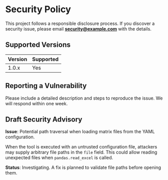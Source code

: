 # Security Policy

This project follows a responsible disclosure process. If you discover a security issue, please email **security@example.com** with the details.

## Supported Versions

| Version | Supported |
| ------- | --------- |
| 1.0.x   | Yes |

## Reporting a Vulnerability

Please include a detailed description and steps to reproduce the issue. We will respond within one week.

## Draft Security Advisory

**Issue**: Potential path traversal when loading matrix files from the YAML configuration.

When the tool is executed with an untrusted configuration file, attackers may supply arbitrary file paths in the `file` field. This could allow reading unexpected files when `pandas.read_excel` is called.

**Status**: Investigating. A fix is planned to validate file paths before opening them.

